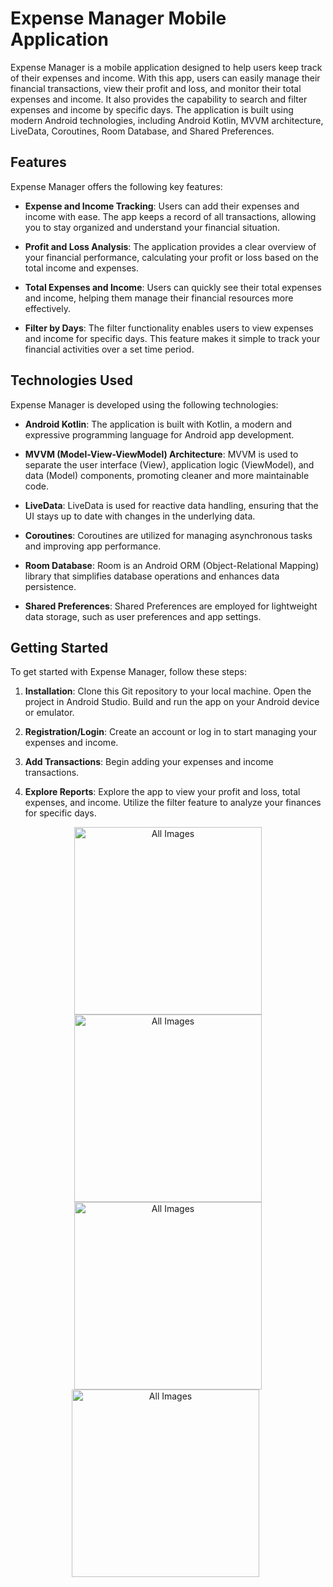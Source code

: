 # Expense Manager Mobile Application

Expense Manager is a mobile application designed to help users keep track of their expenses and income. With this app, users can easily manage their financial transactions, view their profit and loss, and monitor their total expenses and income. It also provides the capability to search and filter expenses and income by specific days. The application is built using modern Android technologies, including Android Kotlin, MVVM architecture, LiveData, Coroutines, Room Database, and Shared Preferences.

## Features

Expense Manager offers the following key features:

- **Expense and Income Tracking**: Users can add their expenses and income with ease. The app keeps a record of all transactions, allowing you to stay organized and understand your financial situation.

- **Profit and Loss Analysis**: The application provides a clear overview of your financial performance, calculating your profit or loss based on the total income and expenses.

- **Total Expenses and Income**: Users can quickly see their total expenses and income, helping them manage their financial resources more effectively.

- **Filter by Days**: The filter functionality enables users to view expenses and income for specific days. This feature makes it simple to track your financial activities over a set time period.

## Technologies Used

Expense Manager is developed using the following technologies:

- **Android Kotlin**: The application is built with Kotlin, a modern and expressive programming language for Android app development.

- **MVVM (Model-View-ViewModel) Architecture**: MVVM is used to separate the user interface (View), application logic (ViewModel), and data (Model) components, promoting cleaner and more maintainable code.

- **LiveData**: LiveData is used for reactive data handling, ensuring that the UI stays up to date with changes in the underlying data.

- **Coroutines**: Coroutines are utilized for managing asynchronous tasks and improving app performance.

- **Room Database**: Room is an Android ORM (Object-Relational Mapping) library that simplifies database operations and enhances data persistence.

- **Shared Preferences**: Shared Preferences are employed for lightweight data storage, such as user preferences and app settings.

## Getting Started

To get started with Expense Manager, follow these steps:

1. **Installation**: Clone this Git repository to your local machine. Open the project in Android Studio. Build and run the app on your Android device or emulator.

2. **Registration/Login**: Create an account or log in to start managing your expenses and income.

3. **Add Transactions**: Begin adding your expenses and income transactions.

4. **Explore Reports**: Explore the app to view your profit and loss, total expenses, and income. Utilize the filter feature to analyze your finances for specific days.

 <p align="center">
<img src="https://github.com/Aadulrehman/ExpenseManager/assets/100299631/90b9740f-97a6-40a2-80af-6194f06dfe93" alt="All Images" width="300" />
<img src="https://github.com/Aadulrehman/ExpenseManager/assets/100299631/83119abb-8fee-48f9-9fa8-00483e82775f" alt="All Images" width="300" />
<img src="https://github.com/Aadulrehman/ExpenseManager/assets/100299631/5ff50058-8e74-46d5-83e8-26f41c3d289e" alt="All Images" width="300" />
<img src="https://github.com/Aadulrehman/ExpenseManager/assets/100299631/b96ae90e-f49a-4295-82e5-7d80f8004da6" alt="All Images" width="300" />
 </p>




